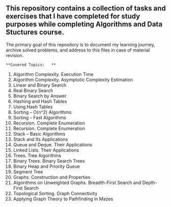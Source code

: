 ## This repository contains a collection of tasks and exercises that I have completed for study purposes while completing Algorithms and Data Stuctures course.  
The primary goal of this repository is to document my learning journey, archive solved problems, and address to this files in case of material revision.

	**Covered Topics:	**
1) Algorithm Complexity. Execution Time
2) Algorithm Complexity. Asymptotic Complexity Estimation
3) Linear and Binary Search
4) Real Binary Search
5) Binary Search by Answer
6) Hashing and Hash Tables
7) Using Hash Tables
8) Sorting – O(n^2) Algorithms
9) Sorting – Fast Algorithms
10) Recursion. Complete Enumeration
11) Recursion. Complete Enumeration
12) Stack – Basic Algorithms
13) Stack and Its Applications
14) Queue and Deque. Their Applications
15) Linked Lists. Their Applications
16) Trees. Tree Algorithms
17) Binary Trees. Binary Search Trees
18) Binary Heap and Priority Queue
20) Segment Tree
21) Graphs. Construction and Properties
22) Algorithms on Unweighted Graphs. Breadth-First Search and Depth-First Search
23) Topological Sorting. Graph Connectivity
24) Applying Graph Theory to Pathfinding in Mazes
